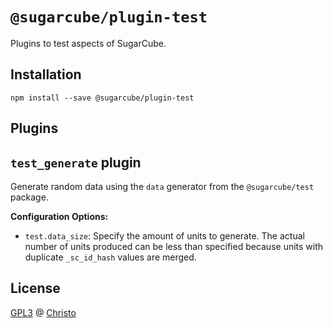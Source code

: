 # `@sugarcube/plugin-test`

Plugins to test aspects of SugarCube.

## Installation

```shell
npm install --save @sugarcube/plugin-test
```

## Plugins

## `test_generate` plugin

Generate random data using the `data` generator from the `@sugarcube/test`
package.

**Configuration Options:**

- `test.data_size`: Specify the amount of units to generate. The actual number of units produced can be less than specified because units with duplicate `_sc_id_hash` values are merged.

## License

[GPL3](./LICENSE) @ [Christo](christo@cryptodrunks.net)
